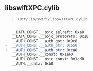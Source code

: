 ## libswiftXPC.dylib

> `/usr/lib/swift/libswiftXPC.dylib`

```diff

   __DATA_CONST.__objc_selrefs: 0xa0
   __DATA_CONST.__objc_protorefs: 0x10
   __AUTH_CONST.__auth_got: 0x9c8
-  __AUTH_CONST.__auth_ptr: 0xb50
+  __AUTH_CONST.__auth_ptr: 0xca8
   __AUTH_CONST.__const: 0x1e60
   __AUTH_CONST.__objc_const: 0x1cd0
   __AUTH.__data: 0xb0

```
